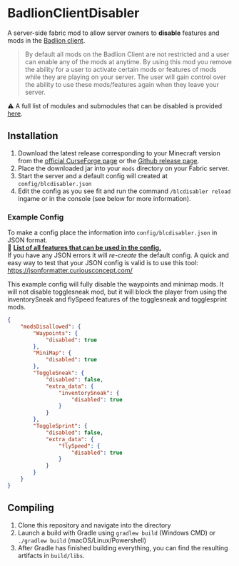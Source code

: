 # BadlionClientDisabler
 A server-side fabric mod to allow server owners to **disable** features and mods in the [Badlion client](https://client.badlion.net/).

> By default all mods on the Badlion Client are not restricted and a user can enable any of the mods at anytime. By using this mod you remove the ability for a user to activate certain mods or features of mods while they are playing on your server. The user will gain control over the ability to use these mods/features again when they leave your server.


:warning: A full list of modules and submodules that can be disabled is provided [here](https://github.com/AlexanderRitter02/BadlionClientDisabler/wiki/Modules-to-disable).


## Installation

1. Download the latest release corresponding to your Minecraft version from the [official CurseForge page](https://www.curseforge.com/minecraft/mc-mods/badlionclientdisabler/files) or the [Github release page](https://github.com/AlexanderRitter02/BadlionClientDisabler/releases).
2. Place the downloaded jar into your `mods` directory on your Fabric server.
3. Start the server and a default config will created at `config/blcdisabler.json`
4. Edit the config as you see fit and run the command `/blcdisabler reload` ingame or in the console (see below for more information).

### Example Config

To make a config place the information into `config/blcdisabler.json` in JSON format.  
:green_book: [**List of all features that can be used in the config.**](https://github.com/AlexanderRitter02/BadlionClientDisabler/wiki/Modules-to-disable)  
If you have any JSON errors it will *re-create* the default config. A quick and easy way to test that your JSON config is valid is to use this tool: https://jsonformatter.curiousconcept.com/


This example config will fully disable the waypoints and minimap mods. It will not disable togglesneak mod, but it will block the player from using the inventorySneak and flySpeed features of the togglesneak and togglesprint mods.

```json
{
    "modsDisallowed": {
        "Waypoints": {
            "disabled": true
        },
        "MiniMap": {
            "disabled": true
        },
        "ToggleSneak": {
            "disabled": false,
            "extra_data": {
                "inventorySneak": {
                    "disabled": true
                }
            }
        },
        "ToggleSprint": {
            "disabled": false,
            "extra_data": {
                "flySpeed": {
                    "disabled": true
                }
            }
        }
    }
}
```

## Compiling
1. Clone this repository and navigate into the directory
2. Launch a build with Gradle using `gradlew build` (Windows CMD) or `./gradlew build` (macOS/Linux/Powershell)
3. After Gradle has finished building everything, you can find the resulting artifacts in `build/libs`.
